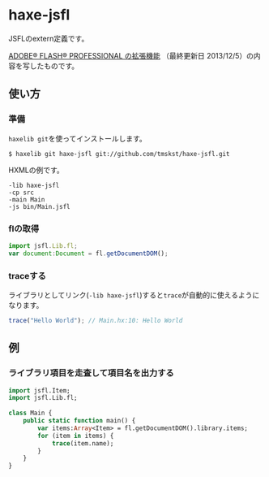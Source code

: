 # haxe-jsfl

JSFLのextern定義です。

[ADOBE® FLASH® PROFESSIONAL の拡張機能](http://help.adobe.com/ja_JP/flash/cs/extend/flash_extending_reference.pdf)
（最終更新日 2013/12/5）の内容を写したものです。

## 使い方

### 準備

`haxelib git`を使ってインストールします。

```
$ haxelib git haxe-jsfl git://github.com/tmskst/haxe-jsfl.git
```

HXMLの例です。

```
-lib haxe-jsfl
-cp src
-main Main
-js bin/Main.jsfl
```

### flの取得

```js
import jsfl.Lib.fl;
var document:Document = fl.getDocumentDOM();
```

### traceする

ライブラリとしてリンク(`-lib haxe-jsfl`)すると`trace`が自動的に使えるようになります。

```js
trace("Hello World"); // Main.hx:10: Hello World
```

## 例

### ライブラリ項目を走査して項目名を出力する

```haxe
import jsfl.Item;
import jsfl.Lib.fl;
 
class Main {
	public static function main() {
		var items:Array<Item> = fl.getDocumentDOM().library.items;
		for (item in items) {
			trace(item.name);
		}
	}
}
```
